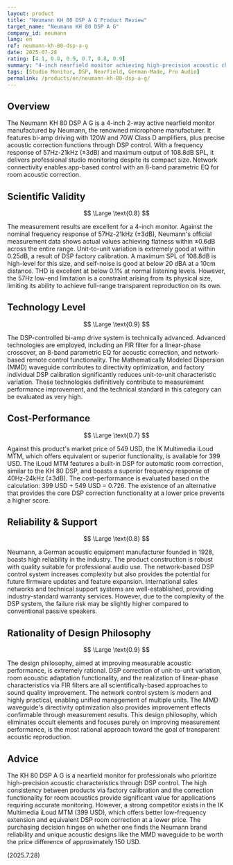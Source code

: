 ```yaml
---
layout: product
title: "Neumann KH 80 DSP A G Product Review"
target_name: "Neumann KH 80 DSP A G"
company_id: neumann
lang: en
ref: neumann-kh-80-dsp-a-g
date: 2025-07-28
rating: [4.1, 0.8, 0.9, 0.7, 0.8, 0.9]
summary: "4-inch nearfield monitor achieving high-precision acoustic characteristics through DSP control. Excellent measurement performance, but strong, lower-priced competition exists."
tags: [Studio Monitor, DSP, Nearfield, German-Made, Pro Audio]
permalink: /products/en/neumann-kh-80-dsp-a-g/
---
```


## Overview

The Neumann KH 80 DSP A G is a 4-inch 2-way active nearfield monitor manufactured by Neumann, the renowned microphone manufacturer. It features bi-amp driving with 120W and 70W Class D amplifiers, plus precise acoustic correction functions through DSP control. With a frequency response of 57Hz-21kHz (±3dB) and maximum output of 108.8dB SPL, it delivers professional studio monitoring despite its compact size. Network connectivity enables app-based control with an 8-band parametric EQ for room acoustic correction.

## Scientific Validity

$$ \Large \text{0.8} $$

The measurement results are excellent for a 4-inch monitor. Against the nominal frequency response of 57Hz-21kHz (±3dB), Neumann's official measurement data shows actual values achieving flatness within ±0.6dB across the entire range. Unit-to-unit variation is extremely good at within 0.25dB, a result of DSP factory calibration. A maximum SPL of 108.8dB is high-level for this size, and self-noise is good at below 20 dBA at a 10cm distance. THD is excellent at below 0.1% at normal listening levels. However, the 57Hz low-end limitation is a constraint arising from its physical size, limiting its ability to achieve full-range transparent reproduction on its own.

## Technology Level

$$ \Large \text{0.9} $$

The DSP-controlled bi-amp drive system is technically advanced. Advanced technologies are employed, including an FIR filter for a linear-phase crossover, an 8-band parametric EQ for acoustic correction, and network-based remote control functionality. The Mathematically Modeled Dispersion (MMD) waveguide contributes to directivity optimization, and factory individual DSP calibration significantly reduces unit-to-unit characteristic variation. These technologies definitively contribute to measurement performance improvement, and the technical standard in this category can be evaluated as very high.

## Cost-Performance

$$ \Large \text{0.7} $$

Against this product's market price of 549 USD, the IK Multimedia iLoud MTM, which offers equivalent or superior functionality, is available for 399 USD. The iLoud MTM features a built-in DSP for automatic room correction, similar to the KH 80 DSP, and boasts a superior frequency response of 40Hz-24kHz (±3dB). The cost-performance is evaluated based on the calculation: 399 USD ÷ 549 USD = 0.726. The existence of an alternative that provides the core DSP correction functionality at a lower price prevents a higher score.

## Reliability & Support

$$ \Large \text{0.8} $$

Neumann, a German acoustic equipment manufacturer founded in 1928, boasts high reliability in the industry. The product construction is robust with quality suitable for professional audio use. The network-based DSP control system increases complexity but also provides the potential for future firmware updates and feature expansion. International sales networks and technical support systems are well-established, providing industry-standard warranty services. However, due to the complexity of the DSP system, the failure risk may be slightly higher compared to conventional passive speakers.

## Rationality of Design Philosophy

$$ \Large \text{0.9} $$

The design philosophy, aimed at improving measurable acoustic performance, is extremely rational. DSP correction of unit-to-unit variation, room acoustic adaptation functionality, and the realization of linear-phase characteristics via FIR filters are all scientifically-based approaches to sound quality improvement. The network control system is modern and highly practical, enabling unified management of multiple units. The MMD waveguide's directivity optimization also provides improvement effects confirmable through measurement results. This design philosophy, which eliminates occult elements and focuses purely on improving measurement performance, is the most rational approach toward the goal of transparent acoustic reproduction.

## Advice

The KH 80 DSP A G is a nearfield monitor for professionals who prioritize high-precision acoustic characteristics through DSP control. The high consistency between products via factory calibration and the correction functionality for room acoustics provide significant value for applications requiring accurate monitoring. However, a strong competitor exists in the IK Multimedia iLoud MTM (399 USD), which offers better low-frequency extension and equivalent DSP room correction at a lower price. The purchasing decision hinges on whether one finds the Neumann brand reliability and unique acoustic designs like the MMD waveguide to be worth the price difference of approximately 150 USD.

(2025.7.28)
